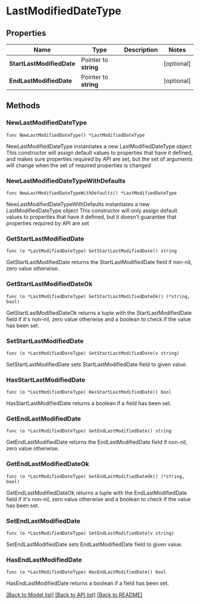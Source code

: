# LastModifiedDateType

## Properties

Name | Type | Description | Notes
------------ | ------------- | ------------- | -------------
**StartLastModifiedDate** | Pointer to **string** |  | [optional] 
**EndLastModifiedDate** | Pointer to **string** |  | [optional] 

## Methods

### NewLastModifiedDateType

`func NewLastModifiedDateType() *LastModifiedDateType`

NewLastModifiedDateType instantiates a new LastModifiedDateType object
This constructor will assign default values to properties that have it defined,
and makes sure properties required by API are set, but the set of arguments
will change when the set of required properties is changed

### NewLastModifiedDateTypeWithDefaults

`func NewLastModifiedDateTypeWithDefaults() *LastModifiedDateType`

NewLastModifiedDateTypeWithDefaults instantiates a new LastModifiedDateType object
This constructor will only assign default values to properties that have it defined,
but it doesn't guarantee that properties required by API are set

### GetStartLastModifiedDate

`func (o *LastModifiedDateType) GetStartLastModifiedDate() string`

GetStartLastModifiedDate returns the StartLastModifiedDate field if non-nil, zero value otherwise.

### GetStartLastModifiedDateOk

`func (o *LastModifiedDateType) GetStartLastModifiedDateOk() (*string, bool)`

GetStartLastModifiedDateOk returns a tuple with the StartLastModifiedDate field if it's non-nil, zero value otherwise
and a boolean to check if the value has been set.

### SetStartLastModifiedDate

`func (o *LastModifiedDateType) SetStartLastModifiedDate(v string)`

SetStartLastModifiedDate sets StartLastModifiedDate field to given value.

### HasStartLastModifiedDate

`func (o *LastModifiedDateType) HasStartLastModifiedDate() bool`

HasStartLastModifiedDate returns a boolean if a field has been set.

### GetEndLastModifiedDate

`func (o *LastModifiedDateType) GetEndLastModifiedDate() string`

GetEndLastModifiedDate returns the EndLastModifiedDate field if non-nil, zero value otherwise.

### GetEndLastModifiedDateOk

`func (o *LastModifiedDateType) GetEndLastModifiedDateOk() (*string, bool)`

GetEndLastModifiedDateOk returns a tuple with the EndLastModifiedDate field if it's non-nil, zero value otherwise
and a boolean to check if the value has been set.

### SetEndLastModifiedDate

`func (o *LastModifiedDateType) SetEndLastModifiedDate(v string)`

SetEndLastModifiedDate sets EndLastModifiedDate field to given value.

### HasEndLastModifiedDate

`func (o *LastModifiedDateType) HasEndLastModifiedDate() bool`

HasEndLastModifiedDate returns a boolean if a field has been set.


[[Back to Model list]](../README.md#documentation-for-models) [[Back to API list]](../README.md#documentation-for-api-endpoints) [[Back to README]](../README.md)


